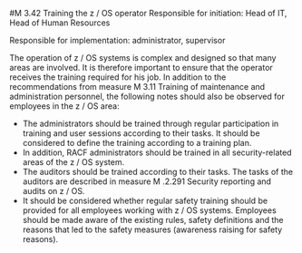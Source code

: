 #M 3.42 Training the z / OS operator
Responsible for initiation: Head of IT, Head of Human Resources

Responsible for implementation: administrator, supervisor

The operation of z / OS systems is complex and designed so that many areas are involved. It is therefore important to ensure that the operator receives the training required for his job. In addition to the recommendations from measure M 3.11 Training of maintenance and administration personnel, the following notes should also be observed for employees in the z / OS area:

* The administrators should be trained through regular participation in training and user sessions according to their tasks. It should be considered to define the training according to a training plan.
* In addition, RACF administrators should be trained in all security-related areas of the z / OS system.
* The auditors should be trained according to their tasks. The tasks of the auditors are described in measure M .2.291 Security reporting and audits on z / OS.
* It should be considered whether regular safety training should be provided for all employees working with z / OS systems. Employees should be made aware of the existing rules, safety definitions and the reasons that led to the safety measures (awareness raising for safety reasons).




